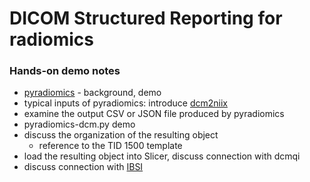 # DICOM Structured Reporting for radiomics

### Hands-on demo notes

* [pyradiomics](https://github.com/Radiomics/pyradiomics) - background, demo
* typical inputs of pyradiomics: introduce [dcm2niix](https://github.com/rordenlab/dcm2niix)
* examine the output CSV or JSON file produced by pyradiomics
* pyradiomics-dcm.py demo
* discuss the organization of the resulting object
  * reference to the TID 1500 template
* load the resulting object into Slicer, discuss connection with dcmqi
* discuss connection with [IBSI](https://arxiv.org/abs/1612.07003)



